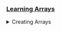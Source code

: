 ### <ins>Learning Arrays</ins>
<details><summary> Creating Arrays </summary>

```php
$cars = array('BMW', 'Audi', 'Tata');
echo "$cars[1] $cars[2] \n";

// ! Another way of creating Arrays
$peoples = ['Radhika', 'Akash', 'Nilesh'];
echo "$peoples[0] $peoples[2] \n";

```
___
  >OUTPUT ==>> Audi Tata 
  >Radhika Nilesh 

___
</details>


